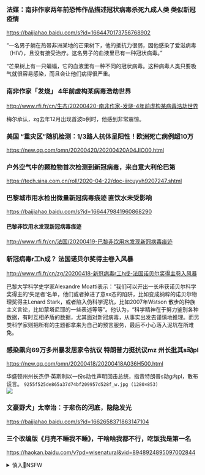 ### 法媒：南非作家两年前恐怖作品描述冠状病毒杀死九成人类 类似新冠疫情
https://baijiahao.baidu.com/s?id=1664470173756768902

“一名男子躺在热带非洲某地的芒果树下，他的抵抗力很弱，因他感染了爱滋病毒（HIV），且没有接受治疗。这名男子的血液里已有一种冠状病毒。”

“芒果树上有一只蝙蝠，它的血液里有一种不同的冠状病毒。这种病毒人类只要吸气就很容易感染，而且会让他们病得很严重。

### 南非作家「发烧」 4年前虚构某病毒浩劫世界
http://www.rfi.fr/cn/生态/20200420-南非作家-发烧-4年前虚构某病毒浩劫世界

梅尔承认，zg去年12月出现首波b例时，他感到非常震惊。

### 美国 “重灾区”随机检测：1/3路人抗体呈阳性！欧洲死亡病例超10万
https://new.qq.com/omn/20200420/20200420A04JIO00.html

### 户外空气中的颗粒物首次检测到新冠病毒，来自意大利伦巴第
https://tech.sina.com.cn/roll/2020-04-22/doc-iircuyvh9207247.shtml

### 巴黎城市用水检出微量新冠病毒痕迹 直饮水未受影响
https://baijiahao.baidu.com/s?id=1664479841960868290
#### 巴黎非饮用水发现新冠病毒痕迹
http://www.rfi.fr/cn/法国/20200419-巴黎非饮用水发现新冠病毒痕迹

### 新冠病毒r工h成？ 法国诺贝尔奖得主卷入风暴
http://www.rfi.fr/cn/zg/20200418-新冠病毒r工h成-法国诺贝尔奖得主卷入风暴

巴黎大学科学史学家Alexandre Moatti表示：“我们可以开出一长串获诺贝尔科学奖得主的‘失足者’名单，他们或者掉进了意sx态的陷阱，比如变成纳粹的诺贝尔物理奖得主Lenard Stark，或者陷入伪科学泥坑，比如2007年Wstson 散步的种族主义言论，比如蒙塔尼耶的一些表述等等”。他认为，“科学精神在于努力鉴别各种数据，有时互相矛盾的数据，尤其面对新冠病毒，从事实出发去谨慎地推理。而另类科学家则把所有的主题都拿来为自己的预言服务，最后不小心落入泥坑在所难免。

### 感染飙向69万多州暴发居家令抗议 特朗普力挺抗议mz 州长批其s动pl
https://new.qq.com/omn/20200418/20200418A036H500.html

华盛顿州州长杰伊·英斯利以一份s动性声明回击总统，指责特朗普s动g内pl，散布谎言。
`9255f525de865a37d74bf209957d528f_w.jpg (1280×853)`<br>
![](https://pic5.dwnews.net/20200420/9255f525de865a37d74bf209957d528f_w.jpg)

### 文豪野犬」太宰治：于悲伤的河底，隐隐发光
https://baijiahao.baidu.com/s?id=1662658371863147104

### 三个改编版《月亮不睡我不睡》，干啥啥我都不行，吃饭我是第一名
https://haokan.baidu.com/v?pd=wisenatural&vid=8948924895097002844

<details><summary>慎入🔞NSFW</summary>

Not Safe For Work
![](https://upload.wikimedia.org/wikipedia/commons/thumb/d/d3/Biohazard_Symbol_Specification.png/210px-Biohazard_Symbol_Specification.png)

<details><summary><b>风险自理Use At Your Own Risk🈲</summary>

### 美学者：zg基本不会出现粮h
https://www.rfa.org/mandarin/yataibaodao/jingmao/hc-04172020130230.html

zg粮食的自给率差不多达到了八成多。

美g只要不把粮食出口武器化，而美z第一阶段贸易协议的核心之一就是出口美g农产品，我认为zg（的粮食供应）应该不会有太大的问题。

### 毒疫苗家长胜诉 忧心zg研发新冠疫苗的质量
https://www.rfa.org/mandarin/yataibaodao/huanjing/rc-04172020102604.html
![](https://www.rfa.org/mandarin/yataibaodao/huanjing/rc-04172020102604.html/rc0417c.jpg)

### zg战狼”外交引发愤怒，威胁xjp际地位
https://cn.nytimes.com/china/20200420/coronavirus-china-xjp/

zg最高ld人xjp用新型冠状病毒大流行的机会巩固了自己在g内的zzq力，

对外使用通常保留给g内听众的尖酸刻薄的语言，引发了外界的愤怒。

xjpzf现已被指责虚伪、傲慢，故意让新冠病毒的qy模糊不清，还拿zg对新冠病毒的反应作对比，把西方zf描绘成低效无能的样子。

这意味着不容异y，k制信息流动，强调zg的核心ld作用，很少（或者说几乎从来不）承认错误。`龖龖龖`

据bj对这些通话的g方描述，一些领d人对zg以及习近平对zg的统治表达了相同的观点，通常使用了惊人相似的语言。

在xjpld下，zgzf不想只是应对几十年来最严重的g际w机，还想让外gld人在公z对zg处理疫情方式表示强烈不满时，出来为zg站台。

这些g方陈述像每日源源不断的x传一样，一般来说，起到了加强xjp在g内地位的作用，让他在g人眼里是一位高效的总司令。同样，以迟缓、混乱不堪来描绘世界，尤其是美g对疫情的反应，也起到了这种作用。

zg的努力也暴露了其信息中的矛盾。它抨击世界各地的反h情绪和种z主义表现的同时，对g内的种z主义行为视而不见，甚至有批评人士称，zf助长了g内的种z主义行为，

这些限制措施也给许多普通zg人留下了这样一种印象，即新冠病毒威胁现在来自外g，尽管许多回g的都是zg公m。这使x传机器得以将人们的注意力从病毒是去年年底在武h暴发的事实上转移开来，把zf现在的做法描述为必要的预防措施。

战狼》是2015年和2017年上映的两部沙文主义动作片的名子——上周四获得了zgmz主义喉s《环q时报》的认可。“让zg唯唯诺诺的日子一去不复返了，”该报英文版的一篇文章宣称，还说x方外交官已经“体面丧尽。

意大利mz主义zz人物马泰奥·萨尔维尼(Matteo Salvini)上月底说，如果zg在早期故意掩盖了新冠病毒的传播，那相当于构成了f人类z。“那些让全世界感染病毒的人不能被当成救世主。
</details>
</details>

